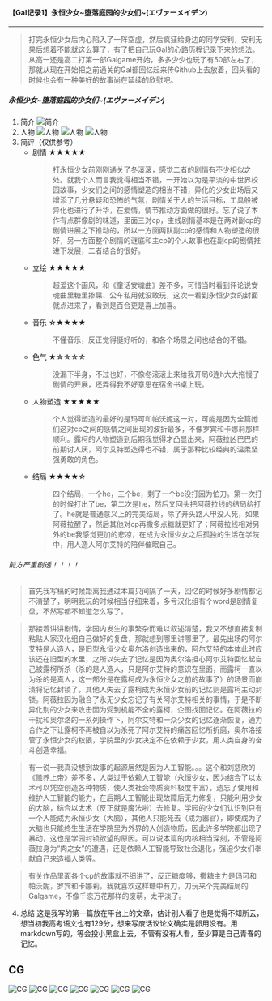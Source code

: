 #### 【Gal记录1】永恒少女\~堕落庭园的少女们~(エヴァーメイデン)
***
> 打完永恒少女后内心陷入了一阵空虚，然后疯狂给身边的同学安利，安利无果后想着不能就这么算了，有了把自己玩Gal的心路历程记录下来的想法。从高一还是高二打第一部Galgame开始，多多少少也玩了有50部左右了，那就从现在开始把之前通关的Gal都回忆起来传Github上去放着，回头看的时候也会有一种美好的故事尚在延续的欣慰吧。
##### 永恒少女\~堕落庭园的少女们~(エヴァーメイデン)
1. 简介
    ![简介](\img\简介.jpg)
2. 人物
    ![人物](\img\人物1.jpg)
    ![人物](\img\人物2.jpg)
    ![人物](\img\人物3.jpg)
3. 简评（仅供参考）
    * 剧情 ★★★★★
        > 打永恒少女前刚刚通关了冬滚滚，感觉二者的剧情有不少相似之处。就我个人而言我觉得相当不错，一开始以为是平淡的中世界校园故事，少女们之间的感情塑造的相当不错，异化的少女出场后又增添了几分悬疑和恐怖的气氛，剧情关于人的生活目标，工具般被异化也进行了升华，在爱情，情节推动方面做的很好。忘了说了本作有点群像剧的味道，里面三对cp，主线剧情基本是在两对副cp的剧情进展之下推动的，所以一方面两队副cp的感情和人物塑造的很好，另一方面整个剧情的谜底和主cp的个人故事也在副cp的剧情推进下发展，二者结合的很好。
    * 立绘 ★★★★★
        > 超爱这个画风，和《童话安魂曲》差不多，可惜当时看到评论说安魂曲里糖里掺屎、公车私用就没敢玩，这次一看到永恒少女的封面就点进来了，看到是百合更是喜上加喜。
    * 音乐 ☆★★★★
        > 不懂音乐，反正觉得挺好听的，和各个场景之间也结合的不错。
    * 色气 ★☆☆☆☆
        > 没漏下半身，不过也好，不像冬滚滚上来给我开局6连h大大拖慢了剧情的开展，还弄得我不好意思在宿舍书桌上玩。
    * 人物塑造 ★★★★★
        > 个人觉得塑造的最好的是玛可和帕沃妮这一对，可能是因为全篇她们这对cp之间的感情之间出现的波折最多，不像罗宾和卡娜莉那样顺利。露柯的人物塑造到后期我觉得才凸显出来，阿薇拉凶巴巴的前期讨人厌，阿尔艾特塑造得也不错，属于那种比较经典的温柔坚强勇敢的角色。
    * 结局 ★★★★☆
        > 四个结局，一个he，三个be，剩了一个be没打因为怕刀。第一次打的时候打出了be，第二次是he，然后又回头把阿薇拉线的结局给打了。he就是普通意义上的完美结局，除了开头路人甲没人死，如果阿薇拉醒了，然后其他对cp再撒多点糖就更好了；阿薇拉线相对另外的be我感觉更加的悲凉，在成为永恒少女之后孤独的生活在学院中，用人造人阿尔艾特的陪伴催眠自己。
###### 前方严重剧透！！！！
> 首先我写稿的时候距离我通过本篇只间隔了一天，回忆的时候好多剧情都记不清楚了，明明我玩的时候相当仔细来着，多亏汉化组有个word是剧情复盘，不然写都不知道怎么写了。

> 那接着讲讲剧情，学园内发生的事繁杂而难以叙述清楚，我又不想直接复制粘贴人家汉化组自己做好的复盘，那就想到哪里讲哪里了。最先出场的阿尔艾特是人造人，是旧型永恒少女奥尔洛创造出来的，阿尔艾特的本体此时应该还在旧型的水里，之所以失去了记忆是因为奥尔洛担心阿尔艾特回忆起自己被露柯所杀（杀的是人造人，只是阿尔艾特的意识在里面，而露柯一直以为杀的是真人，这一部分是在露柯成为永恒少女之前的故事了）的场景而崩溃将记忆封锁了，其他人失去了露柯成为永恒少女前的记忆则是露柯主动封锁。阿薇拉因为融合了永无少女忘记了有关阿尔艾特相关的事情，于是不断异化别的少女来攻击因为受到机能不全的露柯，企图找回记忆。在阿薇拉的干扰和奥尔洛的一系列操作下，阿尔艾特和一众少女的记忆逐渐恢复，通力合作之下让露柯不再被自以为杀死了阿尔艾特的痛苦回忆所折磨，奥尔洛接管了永恒少女的权限，学院里的少女决定不在依赖于少女，用人类自身的奋斗创造幸福。

> 有一说一我真没想到故事的起源居然是因为人工智能。。。这个和刘慈欣的《赡养上帝》差不多，人类过于依赖人工智能（永恒少女，因为结合了以太术可以凭空创造各种物质，使人类社会物质资料极度丰富），遗忘了使用和维护人工智能的能力，在后期人工智能出现故障后无力修复，只能利用少女的大脑，结合以太术（反正就是魔法啦）去修复。学园的少女们认识到只有一个人能成为永恒少女（大脑），其他人只能死去（成为器官），即使成为了大脑也只能终生生活在学院里为外界的人创造物质，因此许多学院都出现了暴动，这也是学园封锁欲望的原因。可以说本篇的内核相当深刻，不管是阿薇拉身为“肉之女”的遭遇，还是依赖人工智能导致社会退化，强迫少女们奉献自己来造福人类等。

> 有关作品里面各个cp的故事就不细讲了，反正糖度够，撒糖主力是玛可和帕沃妮，罗宾和卡娜莉，我就喜欢这样糖中有刀，刀玩来个完美结局的Galgame，不像千恋万花那样的废萌，太平淡了。
4. 总结
    这是我写的第一篇放在平台上的文章，估计别人看了也是觉得不知所云，想当初我高考语文也有129分，想来写废话议论文确实是卵用没有。用markdown写的，等会投小黑盒上去，不管有没有人看，至少算是自己青春的记忆。
## CG
![CG](\img\CG1.png)
![CG](\img\CG2.png)
![CG](\img\CG3.png)
![CG](\img\CG4.png)
![CG](\img\CG5.png)
![CG](\img\CG6.png)
![CG](\img\CG7.png)
